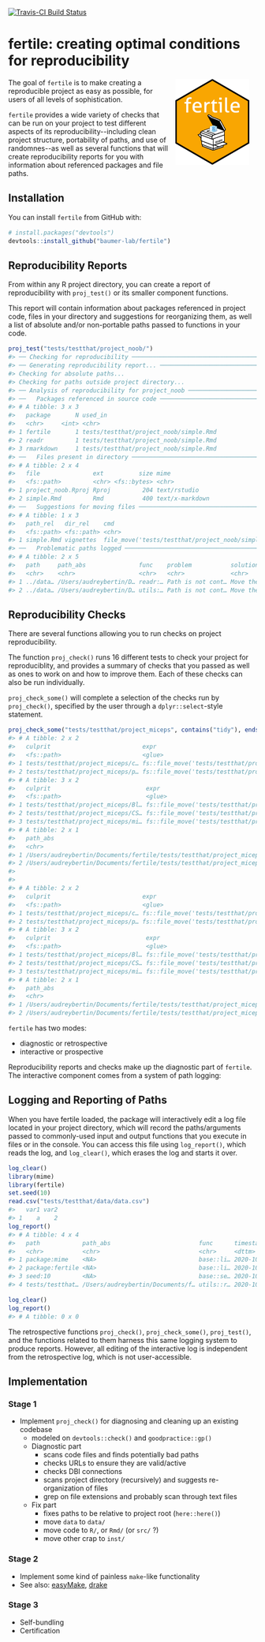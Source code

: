 
<!-- README.md is generated from README.Rmd. Please edit that file -->
[![Travis-CI Build Status](https://travis-ci.org/baumer-lab/fertile.svg?branch=master)](https://travis-ci.org/baumer-lab/fertile)

fertile: creating optimal conditions for reproducibility
========================================================

<img src="fertile-hex.png" align="right" width="150px" style="vertical-align:middle;margin: 1px 15px">

The goal of `fertile` is to make creating a reproducible project as easy as possible, for users of all levels of sophistication.

`fertile` provides a wide variety of checks that can be run on your project to test different aspects of its reproducibility--including clean project structure, portability of paths, and use of randomnes--as well as several functions that will create reproducibility reports for you with information about referenced packages and file paths.

Installation
------------

You can install `fertile` from GitHub with:

``` r
# install.packages("devtools")
devtools::install_github("baumer-lab/fertile")
```

Reproducibility Reports
-----------------------

From within any R project directory, you can create a report of reproducibility with `proj_test()` or its smaller component functions.

This report will contain information about packages referenced in project code, files in your directory and suggestions for reorganizing them, as well a list of absolute and/or non-portable paths passed to functions in your code.

``` r
proj_test("tests/testthat/project_noob/")
#> ── Checking for reproducibility ───────────────────────────────────────── fertile 0.0.0.9028 ──
#> ── Generating reproducibility report... ───────────────────────────────── fertile 0.0.0.9028 ──
#> Checking for absolute paths...
#> Checking for paths outside project directory...
#> ── Analysis of reproducibility for project_noob ───────────────────────── fertile 0.0.0.9028 ──
#> ──   Packages referenced in source code ───────────────────────────────── fertile 0.0.0.9028 ──
#> # A tibble: 3 x 3
#>   package       N used_in                               
#>   <chr>     <int> <chr>                                 
#> 1 fertile       1 tests/testthat/project_noob/simple.Rmd
#> 2 readr         1 tests/testthat/project_noob/simple.Rmd
#> 3 rmarkdown     1 tests/testthat/project_noob/simple.Rmd
#> ──   Files present in directory ───────────────────────────────────────── fertile 0.0.0.9028 ──
#> # A tibble: 2 x 4
#>   file               ext          size mime           
#>   <fs::path>         <chr> <fs::bytes> <chr>          
#> 1 project_noob.Rproj Rproj         204 text/rstudio   
#> 2 simple.Rmd         Rmd           400 text/x-markdown
#> ──   Suggestions for moving files ─────────────────────────────────────── fertile 0.0.0.9028 ──
#> # A tibble: 1 x 3
#>   path_rel   dir_rel    cmd                                                     
#>   <fs::path> <fs::path> <chr>                                                   
#> 1 simple.Rmd vignettes  file_move('tests/testthat/project_noob/simple.Rmd', fs:…
#> ──   Problematic paths logged ─────────────────────────────────────────── fertile 0.0.0.9028 ──
#> # A tibble: 2 x 5
#>   path     path_abs               func    problem           solution            
#>   <chr>    <chr>                  <chr>   <chr>             <chr>               
#> 1 ../data… /Users/audreybertin/D… readr:… Path is not cont… Move the file and/o…
#> 2 ../data… /Users/audreybertin/D… utils:… Path is not cont… Move the file and/o…
```

Reproducibility Checks
----------------------

There are several functions allowing you to run checks on project reproducibility.

The function `proj_check()` runs 16 different tests to check your project for reproduciblity, and provides a summary of checks that you passed as well as ones to work on and how to improve them. Each of these checks can also be run individually.

`proj_check_some()` will complete a selection of the checks run by `proj_check()`, specified by the user through a `dplyr::select`-style statement.

``` r
proj_check_some("tests/testthat/project_miceps", contains("tidy"), ends_with("root"), has_only_used_files)
#> # A tibble: 2 x 2
#>   culprit                          expr                                         
#>   <fs::path>                       <glue>                                       
#> 1 tests/testthat/project_miceps/c… fs::file_move('tests/testthat/project_miceps…
#> 2 tests/testthat/project_miceps/p… fs::file_move('tests/testthat/project_miceps…
#> # A tibble: 3 x 2
#>   culprit                           expr                                        
#>   <fs::path>                        <glue>                                      
#> 1 tests/testthat/project_miceps/Bl… fs::file_move('tests/testthat/project_micep…
#> 2 tests/testthat/project_miceps/CS… fs::file_move('tests/testthat/project_micep…
#> 3 tests/testthat/project_miceps/mi… fs::file_move('tests/testthat/project_micep…
#> # A tibble: 2 x 1
#>   path_abs                                                                      
#>   <chr>                                                                         
#> 1 /Users/audreybertin/Documents/fertile/tests/testthat/project_miceps/Estrogen_…
#> 2 /Users/audreybertin/Documents/fertile/tests/testthat/project_miceps/mice.csv  
#> 
#> 
#> # A tibble: 2 x 2
#>   culprit                          expr                                         
#>   <fs::path>                       <glue>                                       
#> 1 tests/testthat/project_miceps/c… fs::file_move('tests/testthat/project_miceps…
#> 2 tests/testthat/project_miceps/p… fs::file_move('tests/testthat/project_miceps…
#> # A tibble: 3 x 2
#>   culprit                           expr                                        
#>   <fs::path>                        <glue>                                      
#> 1 tests/testthat/project_miceps/Bl… fs::file_move('tests/testthat/project_micep…
#> 2 tests/testthat/project_miceps/CS… fs::file_move('tests/testthat/project_micep…
#> 3 tests/testthat/project_miceps/mi… fs::file_move('tests/testthat/project_micep…
#> # A tibble: 2 x 1
#>   path_abs                                                                      
#>   <chr>                                                                         
#> 1 /Users/audreybertin/Documents/fertile/tests/testthat/project_miceps/Estrogen_…
#> 2 /Users/audreybertin/Documents/fertile/tests/testthat/project_miceps/mice.csv
```

`fertile` has two modes:

-   diagnostic or retrospective
-   interactive or prospective

Reproducibility reports and checks make up the diagnostic part of `fertile`. The interactive component comes from a system of path logging:

Logging and Reporting of Paths
------------------------------

When you have fertile loaded, the package will interactively edit a log file located in your project directory, which will record the paths/arguments passed to commonly-used input and output functions that you execute in files or in the console. You can access this file using `log_report()`, which reads the log, and `log_clear()`, which erases the log and starts it over.

``` r
log_clear()
library(mime)
library(fertile)
set.seed(10)
read.csv("tests/testthat/data/data.csv")
#>   var1 var2
#> 1    a    2
log_report()
#> # A tibble: 4 x 4
#>   path            path_abs                         func      timestamp          
#>   <chr>           <chr>                            <chr>     <dttm>             
#> 1 package:mime    <NA>                             base::li… 2020-10-15 16:21:20
#> 2 package:fertile <NA>                             base::li… 2020-10-15 16:21:20
#> 3 seed:10         <NA>                             base::se… 2020-10-15 16:21:20
#> 4 tests/testthat… /Users/audreybertin/Documents/f… utils::r… 2020-10-15 16:21:20
```

``` r
log_clear()
log_report()
#> # A tibble: 0 x 0
```

The retrospective functions `proj_check()`, `proj_check_some()`, `proj_test()`, and the functions related to them harness this same logging system to produce reports. However, all editing of the interactive log is independent from the retrospective log, which is not user-accessible.

Implementation
--------------

### Stage 1

-   Implement `proj_check()` for diagnosing and cleaning up an existing codebase
    -   modeled on `devtools::check()` and `goodpractice::gp()`
    -   Diagnostic part
        -   scans code files and finds potentially bad paths
        -   checks URLs to ensure they are valid/active
        -   checks DBI connections
        -   scans project directory (recursively) and suggests re-organization of files
        -   grep on file extensions and probably scan through text files
    -   Fix part
        -   fixes paths to be relative to project root (`here::here()`)
        -   move `data` to `data/`
        -   move code to `R/`, or `Rmd/` (or `src/` ?)
        -   move other crap to `inst/`

### Stage 2

-   Implement some kind of painless `make`-like functionality
-   See also: [easyMake](https://github.com/GShotwell/easyMake), [drake](https://github.com/ropensci/drake)

### Stage 3

-   Self-bundling
-   Certification
